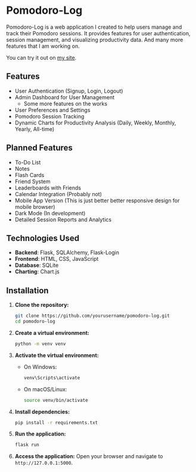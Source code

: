# Pomodoro-Log

Pomodoro-Log is a web application I created to help users manage and track their Pomodoro sessions. It provides features for user authentication, session management, and visualizing productivity data. And many more features that I am working on.

You can try it out on [my site](https://pomodoro.chaulagainrupak.com.np/).

## Features

- User Authentication (Signup, Login, Logout)
- Admin Dashboard for User Management
    - Some more features on the works
- User Preferences and Settings
- Pomodoro Session Tracking
- Dynamic Charts for Productivity Analysis (Daily, Weekly, Monthly, Yearly, All-time)

## Planned Features

- To-Do List
- Notes
- Flash Cards
- Friend System
- Leaderboards with Friends
- Calendar Integration (Probably not)
- Mobile App Version (This is just better better responsive design for mobile browser)
- Dark Mode (In development)
- Detailed Session Reports and Analytics

## Technologies Used

- **Backend**: Flask, SQLAlchemy, Flask-Login
- **Frontend**: HTML, CSS, JavaScript
- **Database**: SQLite
- **Charting**: Chart.js

## Installation

1. **Clone the repository:**
    ```bash
    git clone https://github.com/yourusername/pomodoro-log.git
    cd pomodoro-log
    ```

2. **Create a virtual environment:**
    ```bash
    python -m venv venv
    ```

3. **Activate the virtual environment:**
    - On Windows:
      ```bash
      venv\Scripts\activate
      ```
    - On macOS/Linux:
      ```bash
      source venv/bin/activate
      ```

4. **Install dependencies:**
    ```bash
    pip install -r requirements.txt
    ```


5. **Run the application:**
    ```bash
    flask run
    ```

6. **Access the application:**
    Open your browser and navigate to `http://127.0.0.1:5000`.

